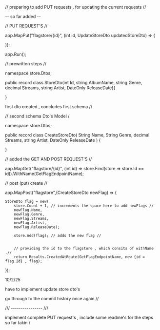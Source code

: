 // preparing to add PUT requests . for updating the current requests // 

-- so far added -- 

// PUT REQUEST'S // 

app.MapPut("flagstore/{id}", (int id, UpdateStoreDto updatedStoreDto) =>
 {
    
});

app.Run();

// prewritten steps // 

namespace store.Dtos;

public record class StoreDto(int Id,
  string AlbumName, 
  string Genre,
  decimal Streams, 
  string Artist,
  DateOnly ReleaseDate){

}

first dto created , concludes first schema // 


// second schema Dto's Model / 

namespace store.Dtos;

public record class CreateStoreDto(
    String Name,
    String Genre,
    decimal Streams,
    string Artist,
    DateOnly ReleaseDate
)
{

}


// added the GET AND POST REQUEST'S // 


app.MapGet("flagstore/{id}", (int id) => store.Find(store => store.Id == id)).WithName(GetFlagEndpointName);

// post (put) create  // 

app.MapPost("flagstore",(CreateStoreDto newFlag) => {

    StoreDto flag = new(
        store.Count + 1, // increments the space here to add newFlags // 
        newFlag.Name,
        newFlag.Genre,
        newFlag.Streams,
        newFlag.Artist,
        newFlag.ReleaseDate);

        store.Add(flag); // adds the new flag // 


        // providing the id to the flagstore , which consits of withName .// 
        return Results.CreatedAtRoute(GetFlagEndpointName, new {id = flag.Id} , flag);

});



10/2/25

have to implement update store dto's

go through to the commit history once again // 

/// ---------------- /// 

implement complete PUT request's , include some readme's for the steps so far takin /

